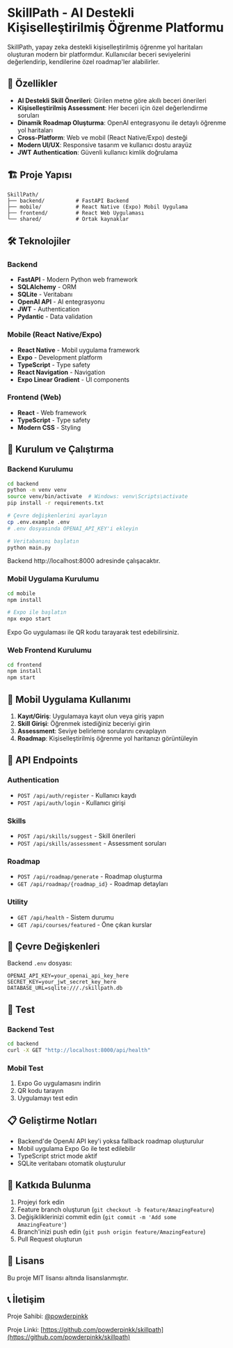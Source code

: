 # SkillPath - AI Destekli Kişiselleştirilmiş Öğrenme Platformu

SkillPath, yapay zeka destekli kişiselleştirilmiş öğrenme yol haritaları oluşturan modern bir platformdur. Kullanıcılar beceri seviyelerini değerlendirip, kendilerine özel roadmap'ler alabilirler.

## 🚀 Özellikler

- **AI Destekli Skill Önerileri**: Girilen metne göre akıllı beceri önerileri
- **Kişiselleştirilmiş Assessment**: Her beceri için özel değerlendirme soruları
- **Dinamik Roadmap Oluşturma**: OpenAI entegrasyonu ile detaylı öğrenme yol haritaları
- **Cross-Platform**: Web ve mobil (React Native/Expo) desteği
- **Modern UI/UX**: Responsive tasarım ve kullanıcı dostu arayüz
- **JWT Authentication**: Güvenli kullanıcı kimlik doğrulama

## 🏗️ Proje Yapısı

```
SkillPath/
├── backend/          # FastAPI Backend
├── mobile/           # React Native (Expo) Mobil Uygulama
├── frontend/         # React Web Uygulaması
└── shared/           # Ortak kaynaklar
```

## 🛠️ Teknolojiler

### Backend
- **FastAPI** - Modern Python web framework
- **SQLAlchemy** - ORM
- **SQLite** - Veritabanı
- **OpenAI API** - AI entegrasyonu
- **JWT** - Authentication
- **Pydantic** - Data validation

### Mobile (React Native/Expo)
- **React Native** - Mobil uygulama framework
- **Expo** - Development platform
- **TypeScript** - Type safety
- **React Navigation** - Navigation
- **Expo Linear Gradient** - UI components

### Frontend (Web)
- **React** - Web framework
- **TypeScript** - Type safety
- **Modern CSS** - Styling

## 🚀 Kurulum ve Çalıştırma

### Backend Kurulumu

```bash
cd backend
python -m venv venv
source venv/bin/activate  # Windows: venv\Scripts\activate
pip install -r requirements.txt

# Çevre değişkenlerini ayarlayın
cp .env.example .env
# .env dosyasında OPENAI_API_KEY'i ekleyin

# Veritabanını başlatın
python main.py
```

Backend http://localhost:8000 adresinde çalışacaktır.

### Mobil Uygulama Kurulumu

```bash
cd mobile
npm install

# Expo ile başlatın
npx expo start
```

Expo Go uygulaması ile QR kodu tarayarak test edebilirsiniz.

### Web Frontend Kurulumu

```bash
cd frontend
npm install
npm start
```

## 📱 Mobil Uygulama Kullanımı

1. **Kayıt/Giriş**: Uygulamaya kayıt olun veya giriş yapın
2. **Skill Girişi**: Öğrenmek istediğiniz beceriyi girin
3. **Assessment**: Seviye belirleme sorularını cevaplayın
4. **Roadmap**: Kişiselleştirilmiş öğrenme yol haritanızı görüntüleyin

## 🔧 API Endpoints

### Authentication
- `POST /api/auth/register` - Kullanıcı kaydı
- `POST /api/auth/login` - Kullanıcı girişi

### Skills
- `POST /api/skills/suggest` - Skill önerileri
- `POST /api/skills/assessment` - Assessment soruları

### Roadmap
- `POST /api/roadmap/generate` - Roadmap oluşturma
- `GET /api/roadmap/{roadmap_id}` - Roadmap detayları

### Utility
- `GET /api/health` - Sistem durumu
- `GET /api/courses/featured` - Öne çıkan kurslar

## 🔑 Çevre Değişkenleri

Backend `.env` dosyası:
```
OPENAI_API_KEY=your_openai_api_key_here
SECRET_KEY=your_jwt_secret_key_here
DATABASE_URL=sqlite:///./skillpath.db
```

## 🧪 Test

### Backend Test
```bash
cd backend
curl -X GET "http://localhost:8000/api/health"
```

### Mobil Test
1. Expo Go uygulamasını indirin
2. QR kodu tarayın
3. Uygulamayı test edin

## 📋 Geliştirme Notları

- Backend'de OpenAI API key'i yoksa fallback roadmap oluşturulur
- Mobil uygulama Expo Go ile test edilebilir
- TypeScript strict mode aktif
- SQLite veritabanı otomatik oluşturulur

## 🤝 Katkıda Bulunma

1. Projeyi fork edin
2. Feature branch oluşturun (`git checkout -b feature/AmazingFeature`)
3. Değişikliklerinizi commit edin (`git commit -m 'Add some AmazingFeature'`)
4. Branch'inizi push edin (`git push origin feature/AmazingFeature`)
5. Pull Request oluşturun

## 📄 Lisans

Bu proje MIT lisansı altında lisanslanmıştır.

## 📞 İletişim

Proje Sahibi: [@powderpinkk](https://github.com/powderpinkk)

Proje Linki: [https://github.com/powderpinkk/skillpath](https://github.com/powderpinkk/skillpath) 